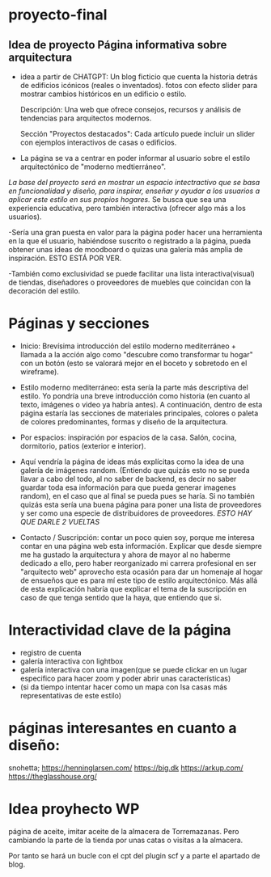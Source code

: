 # proyecto-final


## Idea de proyecto Página informativa sobre arquitectura

- idea a partir de CHATGPT: 
    Un blog ficticio que cuenta la historia detrás de edificios icónicos (reales o inventados).
    fotos  con efecto slider para mostrar cambios históricos en un edificio o estilo.

    Descripción: Una web que ofrece consejos, recursos y análisis de tendencias para arquitectos modernos.
    
    Sección "Proyectos destacados": Cada artículo puede incluir un slider con ejemplos interactivos de casas o edificios.



- La página se va a centrar en poder informar al usuario sobre el estilo arquitectónico de "moderno medtierráneo". 

*La base del proyecto será en mostrar un espacio intectractivo que se basa en funcionalidad y diseño, para inspirar, enseñar y ayudar a los usuarios a aplicar este estilo en sus propios hogares.*
Se busca que sea una experiencia educativa, pero también interactiva (ofrecer algo más a los usuarios).

-Sería una gran puesta en valor para la página poder hacer una herramienta en la que el usuario, habiéndose suscrito o registrado a la página, pueda obtener unas ideas de moodboard o quizas una galería más amplia de inspiración. ESTO ESTÁ POR VER.

-También como exclusividad se puede facilitar una lista interactiva(visual) de tiendas, diseñadores o proveedores de muebles que coincidan con la decoración del estilo.

# Páginas y secciones
- Inicio: Brevísima introducción del estilo moderno mediterráneo + llamada a la acción algo como "descubre como transformar tu hogar" con un botón (esto se valorará mejor en el boceto y sobretodo en el wireframe). 


- Estilo moderno mediterráneo: esta sería la parte más descriptiva del estilo. Yo pondría una breve introducción como historia (en cuanto al texto, imágenes o video ya habría antes). A continuación, dentro de esta página estaría las secciones de materiales principales, colores o paleta de colores predominantes, formas y diseño de la arquitectura.

- Por espacios: inspiración por espacios de la casa. Salón, cocina, dormitorio, patios (exterior e interior).

- Aquí vendría la página de ideas más explícitas como la idea de una galería de imágenes random. (Entiendo que quizás esto no se pueda llavar a cabo del todo, al no saber de backend, es decir no saber guardar toda esa información para que pueda generar imagenes random), en el caso que al final se pueda pues se haría. Si no también quizás esta sería una buena página para poner una lista de proveedores y ser como una especie de distribuidores de proveedores. *ESTO HAY QUE DARLE 2 VUELTAS*

- Contacto / Suscripción: contar un poco quien soy, porque me interesa contar en una página web esta información. Explicar que desde siempre me ha gustado la arquitectura y ahora de mayor al no haberme dedicado a ello, pero haber reorganizado mi carrera profesional en ser "arquitecto web" aprovecho esta ocasión para dar un homenaje al hogar de ensueños que es para mí este tipo de estilo arquitectónico.
Más allá de esta explicación habría que explicar el tema de la suscripción en caso de que tenga sentido que la haya, que entiendo que si.

# Interactividad clave de la página

- registro de cuenta
- galería interactiva con lightbox
- galería interactiva con una imagen(que se puede clickar en un lugar especifico para hacer zoom y poder abrir unas características)
- (si da tiempo intentar hacer como un mapa con lsa casas más representativas de este estilo)


# páginas interesantes en cuanto a diseño:
snohetta;
https://henninglarsen.com/
https://big.dk
https://arkup.com/
https://theglasshouse.org/


# Idea proyhecto WP

página de aceite, imitar aceite de la almacera de Torremazanas. Pero cambiando la parte de la tienda por unas catas o visitas a la almacera.

Por tanto se hará un bucle con el cpt del plugin scf y a parte el apartado de blog.
